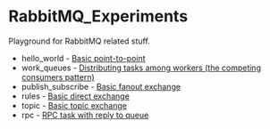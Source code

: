 # RabbitMQ_Experiments
Playground for RabbitMQ related stuff.

* hello_world - [Basic point-to-point](https://www.rabbitmq.com/tutorials/tutorial-one-java.html)
* work_queues - [Distributing tasks among workers (the competing consumers pattern)](https://www.rabbitmq.com/tutorials/tutorial-two-java.html)
* publish_subscribe - [Basic fanout exchange](https://www.rabbitmq.com/tutorials/tutorial-three-java.html)
* rules - [Basic direct exchange](https://www.rabbitmq.com/tutorials/tutorial-four-java.html)
* topic - [Basic topic exchange](https://www.rabbitmq.com/tutorials/tutorial-five-java.html)
* rpc - [RPC task with reply to queue](https://www.rabbitmq.com/tutorials/tutorial-six-java.html) 
